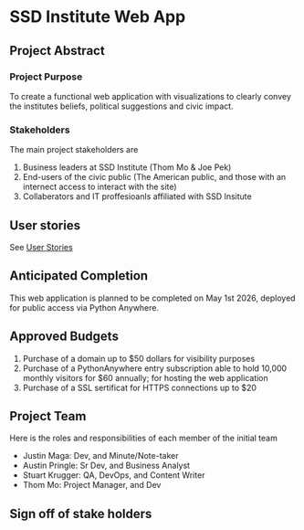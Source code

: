 # SSD Institute Web App

## Project Abstract

### Project Purpose

To create a functional web application with visualizations to clearly convey the institutes beliefs, political suggestions and civic impact.

### Stakeholders

The main project stakeholders are 

1. Business leaders at SSD Institute (Thom Mo & Joe Pek)
2. End-users of the civic public (The American public, and those with an internect access to interact with the site)
3. Collaberators and IT proffesioanls affiliated with SSD Insitute 

## User stories
See [User Stories](UserStories.md)

## Anticipated Completion 

This web application is planned to be completed on May 1st 2026, deployed for public access via Python Anywhere.

## Approved Budgets

1. Purchase of a domain up to $50 dollars for visibility purposes 
2. Purchase of a PythonAnywhere entry subscription able to hold 10,000 monthly visitors for $60 annually; for hosting the web application
3. Purchase of a SSL sertificat for HTTPS connections up to $20

## Project Team 

Here is the roles and responsibilities of each member of the initial team

* Justin Maga: Dev, and Minute/Note-taker 
* Austin Pringle: Sr Dev, and Business Analyst
* Stuart Krugger: QA, DevOps, and Content Writer
* Thom Mo: Project Manager, and Dev

## Sign off of stake holders 

